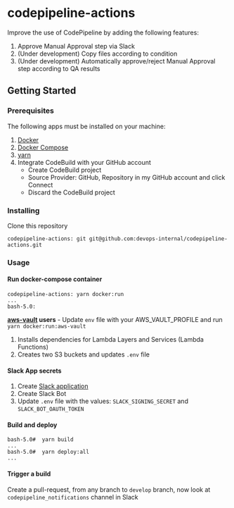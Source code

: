 # codepipeline-actions

Improve the use of CodePipeline by adding the following features:

1. Approve Manual Approval step via Slack
1. (Under development) Copy files according to condition
1. (Under development) Automatically approve/reject Manual Approval step according to QA results

## Getting Started

### Prerequisites

The following apps must be installed on your machine:

1. [Docker](https://docs.docker.com/install/)
1. [Docker Compose](https://docs.docker.com/compose/install/)
1. [yarn](https://yarnpkg.com/lang/en/docs/install/)
1. Integrate CodeBuild with your GitHub account
   - Create CodeBuild project
   - Source Provider: GitHub, Repository in my GitHub account and click Connect
   - Discard the CodeBuild project

### Installing

Clone this repository

```
codepipeline-actions: git git@github.com:devops-internal/codepipeline-actions.git
```

### Usage

#### Run docker-compose container

```
codepipeline-actions: yarn docker:run
...
bash-5.0:
```

**[aws-vault](https://github.com/99designs/aws-vault) users** - Update `env` file with your AWS_VAULT_PROFILE and run `yarn docker:run:aws-vault`

1. Installs dependencies for Lambda Layers and Services (Lambda Functions)
1. Creates two S3 buckets and updates `.env` file

#### Slack App secrets

1. Create [Slack application](https://api.slack.com/apps)
1. Create Slack Bot
1. Update `.env` file with the values: `SLACK_SIGNING_SECRET` and `SLACK_BOT_OAUTH_TOKEN`

#### Build and deploy

```
bash-5.0#  yarn build
...
bash-5.0#  yarn deploy:all
...
```

#### Trigger a build

Create a pull-request, from any branch to `develop` branch, now look at `codepipeline_notifications` channel in Slack
